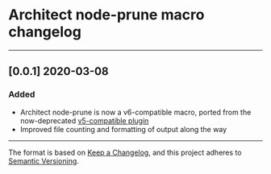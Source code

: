 # Architect node-prune macro changelog

---

## [0.0.1] 2020-03-08

### Added

- Architect node-prune is now a v6-compatible macro, ported from the now-deprecated [v5-compatible plugin](https://github.com/architect/arc-plugin-node-prune)
- Improved file counting and formatting of output along the way

---

The format is based on [Keep a Changelog](https://keepachangelog.com/en/1.0.0/), and this project adheres to [Semantic Versioning](https://semver.org/spec/v2.0.0.html).
